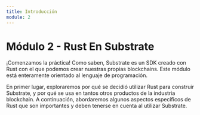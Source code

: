 ```yaml
---
title: Introducción
module: 2
---
```


# Módulo 2 - Rust En Substrate

¡Comenzamos la práctica! Como saben, Substrate es un SDK creado con Rust con el que podemos crear nuestras propias blockchains. Este módulo está enteramente orientado al lenguaje de programación.

En primer lugar, exploraremos por qué se decidió utilizar Rust para construir Substrate, y por qué se usa en tantos otros productos de la industria blockchain. A continuación, abordaremos algunos aspectos específicos de Rust que son importantes y deben tenerse en cuenta al utilizar Substrate.
